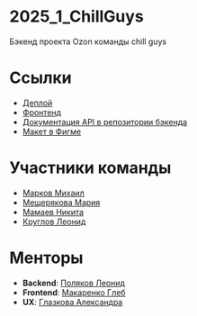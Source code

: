 # 2025_1_ChillGuys
Бэкенд проекта Ozon команды chill guys

# Ссылки 

+ [Деплой](http://90.156.217.63/)
+ [Фронтенд](https://github.com/frontend-park-mail-ru/2025_1_Chill_Guys)
+ [Документация API в репозитории бэкенда](https://github.com/go-park-mail-ru/2025_1_ChillGuys/blame/main/docs/docs.go)
+ [Макет в Фигме](https://www.figma.com/design/Pl0OU8Hrg2O9prMhrTiqrX/Bazaar_Chill_Guys_2025?node-id=0-1&p=f&t=59tFe8ABFlUZLsDP-0)

# Участники команды

+ [Марков Михаил](https://github.com/mishamarkov15)
+ [Мещерякова Мария](https://github.com/marrriamme)
+ [Мамаев Никита ](https://github.com/nik-mLb)
+ [Круглов Леонид](https://github.com/lenya1567)

# Менторы

+ **Backend**: [Поляков Леонид](https://github.com/Benzogang-Tape) 
+ **Frontend**: [Макаренко Глеб](https://github.com/Glibusss) 
+ **UX**: [Глазкова Александра](https://t.me/aglazkowa) 